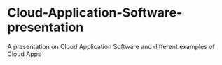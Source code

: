 # Cloud-Application-Software-presentation
A presentation on Cloud Application Software and different examples of Cloud Apps
